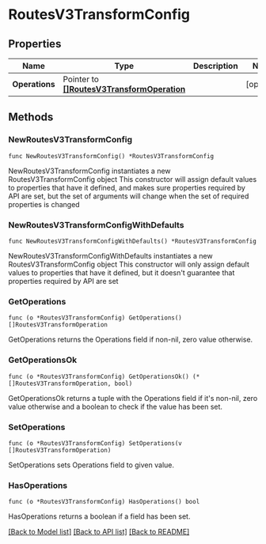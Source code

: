 # RoutesV3TransformConfig

## Properties

Name | Type | Description | Notes
------------ | ------------- | ------------- | -------------
**Operations** | Pointer to [**[]RoutesV3TransformOperation**](RoutesV3TransformOperation.md) |  | [optional] 

## Methods

### NewRoutesV3TransformConfig

`func NewRoutesV3TransformConfig() *RoutesV3TransformConfig`

NewRoutesV3TransformConfig instantiates a new RoutesV3TransformConfig object
This constructor will assign default values to properties that have it defined,
and makes sure properties required by API are set, but the set of arguments
will change when the set of required properties is changed

### NewRoutesV3TransformConfigWithDefaults

`func NewRoutesV3TransformConfigWithDefaults() *RoutesV3TransformConfig`

NewRoutesV3TransformConfigWithDefaults instantiates a new RoutesV3TransformConfig object
This constructor will only assign default values to properties that have it defined,
but it doesn't guarantee that properties required by API are set

### GetOperations

`func (o *RoutesV3TransformConfig) GetOperations() []RoutesV3TransformOperation`

GetOperations returns the Operations field if non-nil, zero value otherwise.

### GetOperationsOk

`func (o *RoutesV3TransformConfig) GetOperationsOk() (*[]RoutesV3TransformOperation, bool)`

GetOperationsOk returns a tuple with the Operations field if it's non-nil, zero value otherwise
and a boolean to check if the value has been set.

### SetOperations

`func (o *RoutesV3TransformConfig) SetOperations(v []RoutesV3TransformOperation)`

SetOperations sets Operations field to given value.

### HasOperations

`func (o *RoutesV3TransformConfig) HasOperations() bool`

HasOperations returns a boolean if a field has been set.


[[Back to Model list]](../README.md#documentation-for-models) [[Back to API list]](../README.md#documentation-for-api-endpoints) [[Back to README]](../README.md)



